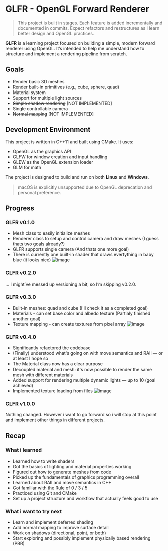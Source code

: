 # GLFR - OpenGL Forward Renderer
> This project is built in stages. Each feature is added incrementally and documented in commits. Expect refactors and restructures as I learn better design and OpenGL practices.

**GLFR** is a learning project focused on building a simple, modern forward renderer using OpenGL. It’s intended to help me understand how to structure and implement a rendering pipeline from scratch.

## Goals
- Render basic 3D meshes
- Render built-in primitives (e.g., cube, sphere, quad)
- Material system
- Support for multiple light sources
- ~~Simple shadow rendering~~ \[NOT IMPLEMENTED\]
- Single controllable camera
- ~~Normal mapping~~ \[NOT IMPLEMENTED\]

## Development Environment

This project is written in C++11 and built using CMake. It uses:
- OpenGL as the graphics API
- GLFW for window creation and input handling
- GLEW as the OpenGL extension loader
- GLM for math
  
The project is designed to build and run on both **Linux** and **Windows**.

> macOS is explicitly unsupported due to OpenGL deprecation and personal preference.

## Progress
### GLFR v0.1.0
- Mesh class to easily initialize meshes
- Renderer class to setup and control camera and draw meshes (I guess thats two goals already?)
- GLFR supports single camera (And thats one more goal)
- There is currently one built-in shader that draws evertything in baby blue (it looks nice)
![image](https://github.com/user-attachments/assets/d69cf779-8ddf-43ee-9317-0fa5bfb9f145)

### GLFR v0.2.0
...
I might’ve messed up versioning a bit, so I’m skipping v0.2.0.

### GLFR v0.3.0
- Built-in meshes: quad and cube (I'll check it as a completed goal)
- Materials - can set base color and albedo texture (Partialy finished another goal)
- Texture mapping - can create textures from pixel array
![image](https://github.com/user-attachments/assets/04d65cb2-1c13-4e74-b134-5bbe4e28657d)

### GLFR v0.4.0
- Significantly refactored the codebase
- (Finally) understood what's going on with move semantics and RAII — or at least I hope so
- The Material class now has a clear purpose
- Decoupled material and mesh: it's now possible to render the same mesh with different materials
- Added support for rendering multiple dynamic lights — up to 10 (goal achieved)
- Implemented texture loading from files
![image](https://github.com/user-attachments/assets/1b5aa000-5520-4984-b63e-5860f50c168c)

### GLFR v1.0.0
Nothing changed. However i want to go forward so i will stop at this point and implement other things in different projects.

## Recap

### What i learned
- Learned how to write shaders
- Got the basics of lighting and material properties working
- Figured out how to generate meshes from code
- Picked up the fundamentals of graphics programming overall
- Learned about RAII and move semantics in C++
- Got familiar with the Rule of 0 / 3 / 5
- Practiced using Git and CMake
- Set up a project structure and workflow that actually feels good to use

### What i want to try next
- Learn and implement deferred shading
- Add normal mapping to improve surface detail
- Work on shadows (directional, point, or both)
- Start exploring and possibly implement physically based rendering (PBR)
